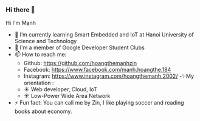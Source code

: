 ### Hi there 👋
Hi I'm Mạnh 
- 🌱 I’m currently learning Smart Embedded and IoT at Hanoi University of Science and Technology
- 🐺 I'm a member of Google Developer Student Clubs
- 📫 How to reach me:
  - Github: https://github.com/hoangthemanhzin
  - Facebook: https://www.facebook.com/manh.hoangthe.184
  - Instagram: https://www.instagram.com/hoangthemanh.2002/
-✨My orientation :
  - ☀ Web developer, Cloud, IoT
  - ☀ Low-Power Wide Area Network 
- ⚡ Fun fact: 
  You can call me by Zin, I like playing soccer and reading books about economy.
  

